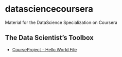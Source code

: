 datasciencecoursera
===================

Material for the DataScience Specialization on Coursera

The Data Scientist’s Toolbox
----------------------------

* [CourseProject - Hello World File]("HelloWorld.md")
